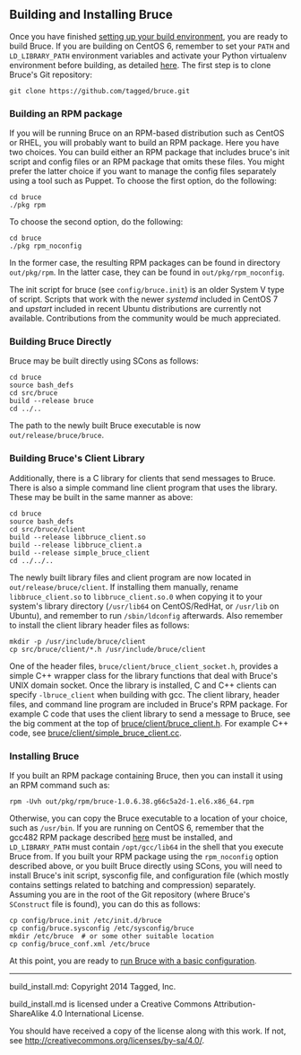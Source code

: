 ## Building and Installing Bruce

Once you have finished [setting up your build environment](https://github.com/tagged/bruce#setting-up-a-build-environment),
you are ready to build Bruce.  If you are building on CentOS 6, remember to set
your `PATH` and `LD_LIBRARY_PATH` environment variables and activate your
Python virtualenv environment before building, as detailed
[here](https://github.com/tagged/bruce/blob/master/doc/centos_6_5_env.md).  The
first step is to clone Bruce's Git repository:

```
git clone https://github.com/tagged/bruce.git
```

### Building an RPM package

If you will be running Bruce on an RPM-based distribution such as CentOS or
RHEL, you will probably want to build an RPM package.  Here you have two
choices.  You can build either an RPM package that includes bruce's init script
and config files or an RPM package that omits these files.  You might prefer
the latter choice if you want to manage the config files separately using a
tool such as Puppet.  To choose the first option, do the following:

```
cd bruce
./pkg rpm
```

To choose the second option, do the following:

```
cd bruce
./pkg rpm_noconfig
```

In the former case, the resulting RPM packages can be found in directory
`out/pkg/rpm`.  In the latter case, they can be found in
`out/pkg/rpm_noconfig`.

The init script for bruce (see `config/bruce.init`) is an older System V type
of script.  Scripts that work with the newer *systemd* included in CentOS 7 and
*upstart* included in recent Ubuntu distributions are currently not available.
Contributions from the community would be much appreciated.

### Building Bruce Directly

Bruce may be built directly using SCons as follows:

```
cd bruce
source bash_defs
cd src/bruce
build --release bruce
cd ../..
```

The path to the newly built Bruce executable is now `out/release/bruce/bruce`.

### Building Bruce's Client Library

Additionally, there is a C library for clients that send messages to Bruce.
There is also a simple command line client program that uses the library.
These may be built in the same manner as above:

```
cd bruce
source bash_defs
cd src/bruce/client
build --release libbruce_client.so
build --release libbruce_client.a
build --release simple_bruce_client
cd ../../..
```

The newly built library files and client program are now located in
`out/release/bruce/client`.  If installing them manually, rename
`libbruce_client.so` to `libbruce_client.so.0` when copying it to your system's
library directory (`/usr/lib64` on CentOS/RedHat, or `/usr/lib` on Ubuntu), and
remember to run `/sbin/ldconfig` afterwards.  Also remember to install the
client library header files as follows:

```
mkdir -p /usr/include/bruce/client
cp src/bruce/client/*.h /usr/include/bruce/client
```
One of the header files, `bruce/client/bruce_client_socket.h`, provides a
simple C++ wrapper class for the library functions that deal with Bruce's UNIX
domain socket.  Once the library is installed, C and C++ clients can specify
`-lbruce_client` when building with gcc.  The client library, header files, and
command line program are included in Bruce's RPM package.  For example C code
that uses the client library to send a message to Bruce, see the big comment at
the top of
[bruce/client/bruce_client.h](https://github.com/tagged/bruce/blob/master/src/bruce/client/bruce_client.h).
For example C++ code, see
[bruce/client/simple_bruce_client.cc](https://github.com/tagged/bruce/blob/master/src/bruce/client/simple_bruce_client.cc).

### Installing Bruce

If you built an RPM package containing Bruce, then you can install it using an
RPM command such as:

```
rpm -Uvh out/pkg/rpm/bruce-1.0.6.38.g66c5a2d-1.el6.x86_64.rpm
```

Otherwise, you can copy the Bruce executable to a location of your choice, such
as `/usr/bin`.  If you are running on CentOS 6, remember that the gcc482 RPM
package described [here](https://github.com/tagged/bruce/blob/master/doc/centos_6_5_env.md#building-and-installing-gcc-482)
must be installed, and `LD_LIBRARY_PATH` must contain `/opt/gcc/lib64` in the
shell that you execute Bruce from.  If you built your RPM package using the
`rpm_noconfig` option described above, or you built Bruce directly using SCons,
you will need to install Bruce's init script, sysconfig file, and configuration
file (which mostly contains settings related to batching and compression)
separately.  Assuming you are in the root of the Git repository (where Bruce's
`SConstruct` file is found), you can do this as follows:

```
cp config/bruce.init /etc/init.d/bruce
cp config/bruce.sysconfig /etc/sysconfig/bruce
mkdir /etc/bruce  # or some other suitable location
cp config/bruce_conf.xml /etc/bruce
```

At this point, you are ready to [run Bruce with a basic configuration](https://github.com/tagged/bruce#running-bruce-with-basic-configuration).

-----

build_install.md: Copyright 2014 Tagged, Inc.

build_install.md is licensed under a Creative Commons Attribution-ShareAlike
4.0 International License.

You should have received a copy of the license along with this work. If not,
see <http://creativecommons.org/licenses/by-sa/4.0/>.
